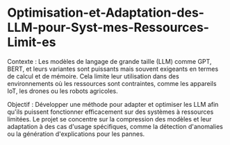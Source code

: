 # Optimisation-et-Adaptation-des-LLM-pour-Syst-mes-Ressources-Limit-es

Contexte :
Les modèles de langage de grande taille (LLM) comme GPT, BERT, et leurs variantes sont puissants mais souvent exigeants en termes de calcul et de mémoire. Cela limite leur utilisation dans des environnements où les ressources sont contraintes, comme les appareils IoT, les drones ou les robots agricoles.

Objectif :
Développer une méthode pour adapter et optimiser les LLM afin qu'ils puissent fonctionner efficacement sur des systèmes à ressources limitées. Le projet se concentre sur la compression des modèles et leur adaptation à des cas d'usage spécifiques, comme la détection d'anomalies ou la génération d'explications pour les pannes.


